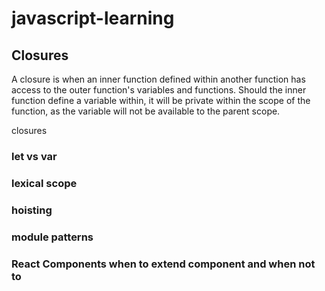 # javascript-learning

## Closures


A closure is when an inner function defined within another function has access to the outer function's variables and functions. Should the inner function define a variable within, it will be private within the scope of the function, as the variable will not be available to the parent scope.


closures
### let vs var 
### lexical scope
### hoisting
### module patterns
### React Components when to extend component and when not to


